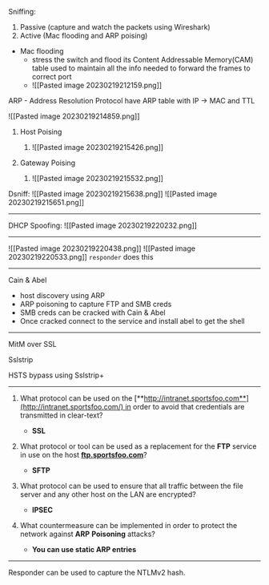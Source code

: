 
Sniffing:
1. Passive (capture and watch the packets using Wireshark)
2. Active (Mac flooding and ARP poising)


- Mac flooding
	- stress the switch and flood its Content Addressable Memory(CAM) table used to maintain all the info needed to forward the frames to correct port
	- ![[Pasted image 20230219212159.png]]

ARP - Address Resolution Protocol
have ARP table with IP -> MAC and TTL

![[Pasted image 20230219214859.png]]

1. Host Poising 
	1. ![[Pasted image 20230219215426.png]]

2. Gateway Poising
	1. ![[Pasted image 20230219215532.png]]


Dsniff:
![[Pasted image 20230219215638.png]]
![[Pasted image 20230219215651.png]]

---
DHCP Spoofing:
![[Pasted image 20230219220232.png]]


---
![[Pasted image 20230219220438.png]]
![[Pasted image 20230219220533.png]]
`responder` does this

---
Cain & Abel

- host discovery using ARP
- ARP poisoning to capture FTP and SMB creds
- SMB creds can be cracked with Cain & Abel
- Once cracked connect to the service and install abel to get the shell

---
MitM over SSL

Sslstrip


HSTS bypass using Sslstrip+

---

1.  What protocol can be used on the [**http://intranet.sportsfoo.com**](http://intranet.sportsfoo.com/) in order to avoid that credentials are transmitted in clear-text?
    
    -   **SSL**
2.  What protocol or tool can be used as a replacement for the **FTP** service in use on the host [**ftp.sportsfoo.com**](ftp://ftp.sportsfoo.com/)?
    
    -   **SFTP**
3.  What protocol can be used to ensure that all traffic between the file server and any other host on the LAN are encrypted?
    
    -   **IPSEC**
4.  What countermeasure can be implemented in order to protect the network against **ARP** **Poisoning** attacks?
    
    -   **You can use static ARP entries**

---
Responder can be used to capture the NTLMv2 hash.

